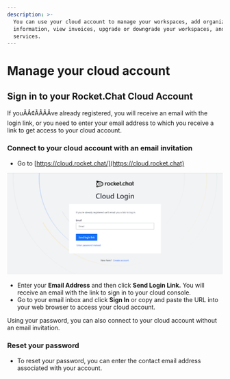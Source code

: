 ```yaml
---
description: >-
  You can use your cloud account to manage your workspaces, add organization
  information, view invoices, upgrade or downgrade your workspaces, and more
  services.
---
```


# Manage your cloud account

## Sign in to your Rocket.Chat Cloud Account

If youÃÂ¢ÃÂÃÂve already registered, you will receive an email with the login link, or you need to enter your email address to which you receive a link to get access to your cloud account.

### **Connect to your cloud account with an email invitation**

* Go to [https://cloud.rocket.chat/](https://cloud.rocket.chat)

![Cloud Login](<../../../.gitbook/assets/change email.png>)

* Enter your **Email Address** and then click **Send Login Link.**  You will receive an email with the link to sign in to your cloud console.
* Go to your email inbox and click **Sign In** or copy and paste the URL into your web browser to access your cloud account.&#x20;

Using your password, you can also connect to your cloud account without an email invitation.

### &#x20;Reset your password

* To reset your password, you can enter the contact email address associated with your account.

